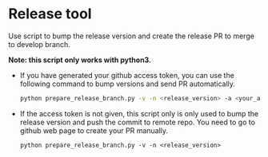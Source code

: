 # Release tool

Use script to bump the release version and create the release PR to merge to develop branch.

**Note: this script only works with python3.**

- If you have generated your github access token, you can use the following command to bump versions and send PR automatically.
    ```bash
    python prepare_release_branch.py -v -n <release_version> -a <your_access_token>
    ```

- If the access token is not given, this script only is only used to bump the release version and push the commit to remote repo. You need to go to github web page to create your PR manually.
    ```
    python prepare_release_branch.py -v -n <release_version>
    ```
